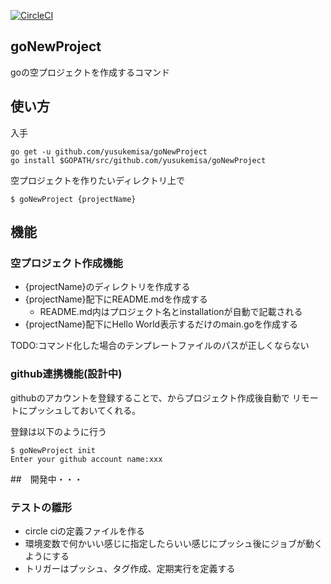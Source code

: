 [![CircleCI](https://circleci.com/gh/yusukemisa/goNewProject/tree/master.svg?style=svg)](https://circleci.com/gh/yusukemisa/goNewProject/tree/master)

## goNewProject
goの空プロジェクトを作成するコマンド

## 使い方
入手
```
go get -u github.com/yusukemisa/goNewProject
go install $GOPATH/src/github.com/yusukemisa/goNewProject
```

空プロジェクトを作りたいディレクトリ上で
```
$ goNewProject {projectName}
```

## 機能
### 空プロジェクト作成機能
- {projectName}のディレクトリを作成する
- {projectName}配下にREADME.mdを作成する
  - README.md内はプロジェクト名とinstallationが自動で記載される
- {projectName}配下にHello World表示するだけのmain.goを作成する

TODO:コマンド化した場合のテンプレートファイルのパスが正しくならない

### github連携機能(設計中)
githubのアカウントを登録することで、からプロジェクト作成後自動で
リモートにプッシュしておいてくれる。

登録は以下のように行う
```
$ goNewProject init
Enter your github account name:xxx

```

##　開発中・・・
### テストの雛形
- circle ciの定義ファイルを作る
- 環境変数で何かいい感じに指定したらいい感じにプッシュ後にジョブが動くようにする
- トリガーはプッシュ、タグ作成、定期実行を定義する
